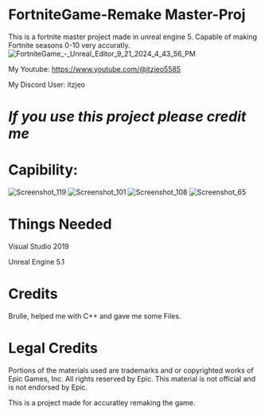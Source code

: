 # FortniteGame-Remake Master-Proj
This is a fortnite master project made in unreal engine 5. Capable of making Fortnite seasons 0-10 very accuratly.
![FortniteGame_-_Unreal_Editor_9_21_2024_4_43_56_PM](https://github.com/user-attachments/assets/0c4bfd67-9149-4ef4-bf5e-ee4242ddc5b4)

My Youtube: https://www.youtube.com/@itzjeo5585

My Discord User: itzjeo

# *If you use this project please credit me*

# Capibility:

![Screenshot_119](https://github.com/user-attachments/assets/e8478590-c2fd-4493-a655-eff74d0d2c75)
![Screenshot_101](https://github.com/user-attachments/assets/cbb41b9a-81f5-4d20-aeb8-9e305451a124)
![Screenshot_108](https://github.com/user-attachments/assets/00679e75-f075-47f5-b1ef-98c1e63553cd)
![Screenshot_65](https://github.com/user-attachments/assets/b327cdd7-10dc-4115-b0a7-8de4ad65c412)

# Things Needed

Visual Studio 2019

Unreal Engine 5.1

# Credits
Brulle, helped me with C++ and gave me some Files.

# Legal Credits
Portions of the materials used are trademarks and or copyrighted works of Epic Games, Inc. All rights reserved by Epic. This material is not official and is not endorsed by Epic.

This is a project made for accuratley remaking the game.
